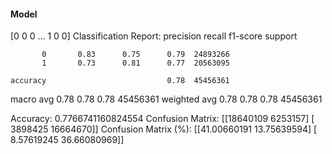 #### Model
[0 0 0 ... 1 0 0]
Classification Report:
              precision    recall  f1-score   support

           0       0.83      0.75      0.79  24893266
           1       0.73      0.81      0.77  20563095

    accuracy                           0.78  45456361
   macro avg       0.78      0.78      0.78  45456361
weighted avg       0.78      0.78      0.78  45456361

Accuracy: 0.7766741160824554
Confusion Matrix:
[[18640109  6253157]
 [ 3898425 16664670]]
Confusion Matrix (%):
[[41.00660191 13.75639594]
 [ 8.57619245 36.66080969]]
